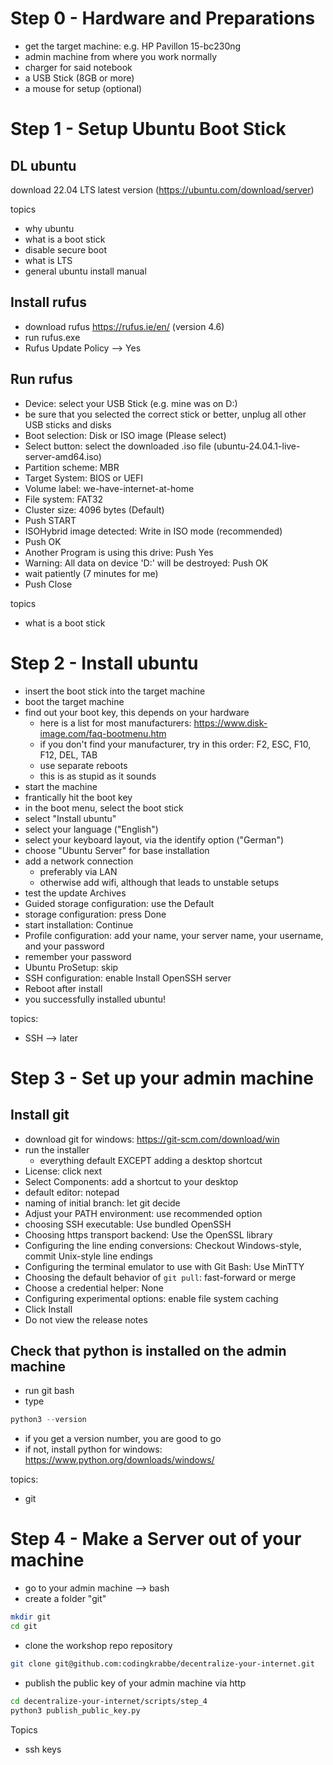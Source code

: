 
# Step 0 - Hardware and Preparations

- get the target machine: e.g. HP Pavillon 15-bc230ng
- admin  machine from where you work normally
- charger for said notebook
- a USB Stick (8GB or more)
- a mouse for setup (optional)

# Step 1 - Setup Ubuntu Boot Stick

## DL ubuntu
download 22.04 LTS latest version (https://ubuntu.com/download/server)

topics
- why ubuntu
- what is a boot stick
- disable secure boot
- what is LTS
- general ubuntu install manual

## Install rufus

- download rufus https://rufus.ie/en/ (version 4.6)
- run rufus.exe
- Rufus Update Policy --> Yes

## Run rufus

- Device: select your USB Stick (e.g. mine was on D:)
- be sure that you selected the correct stick or better, unplug all other USB sticks and disks
- Boot selection: Disk or ISO image (Please select)
- Select button: select the downloaded .iso file (ubuntu-24.04.1-live-server-amd64.iso)
- Partition scheme: MBR
- Target System: BIOS or UEFI
- Volume label: we-have-internet-at-home
- File system: FAT32
- Cluster size: 4096 bytes (Default)
- Push START
- ISOHybrid image detected: Write in ISO mode (recommended)
- Push OK
- Another Program is using this drive: Push Yes
- Warning: All data on device 'D:' will be destroyed: Push OK
- wait patiently (7 minutes for me)
- Push Close

topics
- what is a boot stick

# Step 2 - Install ubuntu

- insert the boot stick into the target machine
- boot the target machine
- find out your boot key, this depends on your hardware
  - here is a list for most manufacturers: https://www.disk-image.com/faq-bootmenu.htm
  - if you don't find your manufacturer, try in this order: F2, ESC, F10, F12, DEL, TAB 
  - use separate reboots
  - this is as stupid as it sounds
- start the machine
- frantically hit the boot key
- in the boot menu, select the boot stick
- select "Install ubuntu"
- select your language ("English")
- select your keyboard layout, via the identify option ("German")
- choose "Ubuntu Server" for base installation
- add a network connection
  - preferably via LAN
  - otherwise add wifi, although that leads to unstable setups
- test the update Archives
- Guided storage configuration: use the Default
- storage configuration: press Done
- start installation: Continue
- Profile configuration: add your name, your server name, your username, and your password
- remember your password
- Ubuntu ProSetup: skip
- SSH configuration: enable Install OpenSSH server
- Reboot after install
- you successfully installed ubuntu!

topics:
- SSH --> later

# Step 3 - Set up your admin machine

## Install git

- download git for windows: https://git-scm.com/download/win
- run the installer
  - everything default EXCEPT adding a desktop shortcut
- License: click next
- Select Components: add a shortcut to your desktop
- default editor: notepad
- naming of initial branch: let git decide
- Adjust your PATH environment: use recommended option
- choosing SSH executable: Use bundled OpenSSH
- Choosing https transport backend: Use the OpenSSL library
- Configuring the line ending conversions: Checkout Windows-style, commit Unix-style line endings
- Configuring the terminal emulator to use with Git Bash: Use MinTTY
- Choosing the default behavior of `git pull`: fast-forward or merge
- Choose a credential helper: None
- Configuring experimental options: enable file system caching
- Click Install
- Do not view the release notes

## Check that python is installed on the admin machine
- run git bash
- type 
```python
python3 --version
```
- if you get a version number, you are good to go
- if not, install python for windows: https://www.python.org/downloads/windows/


topics:
- git

# Step 4 - Make a Server out of your machine

- go to your admin machine --> bash
- create a folder "git"
```bash
mkdir git
cd git
```
- clone the workshop repo repository
```bash
git clone git@github.com:codingkrabbe/decentralize-your-internet.git
```
- publish the public key of your admin machine via http
```bash
cd decentralize-your-internet/scripts/step_4
python3 publish_public_key.py
```



Topics
- ssh keys